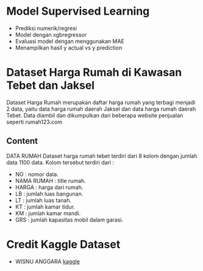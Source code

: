 # Model Supervised Learning 
- Prediksi numerik/regresi
- Model dengan xgbregressor
- Evaluasi model dengan menggunakan MAE
- Menampilkan hasil y actual vs y prediction
# Dataset Harga Rumah di Kawasan Tebet dan Jaksel
Dataset Harga Rumah merupakan daftar harga rumah yang terbagi menjadi 2 data, yaitu data harga rumah daerah Jaksel dan data harga rumah daerah Tebet. Data diambil dan dikumpulkan dari beberapa website penjualan seperti rumah123.com
## Content
DATA RUMAH
Dataset harga rumah tebet terdiri dari 8 kolom dengan jumlah data 1100 data. Kolom tersebut terdiri dari :
- NO : nomor data.
- NAMA RUMAH : title rumah.
- HARGA : harga dari rumah.
- LB : jumlah luas bangunan.
- LT : jumlah luas tanah.
- KT : jumlah kamar tidur.
- KM : jumlah kamar mandi.
- GRS : jumlah kapasitas mobil dalam garasi.
  
# Credit Kaggle Dataset
- WISNU ANGGARA [kaggle](https://www.kaggle.com/datasets/wisnuanggara/daftar-harga-rumah)
